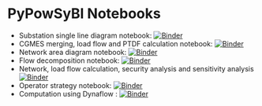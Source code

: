 # PyPowSyBl Notebooks

- Substation single line diagram notebook: [![Binder](https://mybinder.org/badge_logo.svg)](https://mybinder.org/v2/gh/powsybl/pypowsybl-notebooks/main?labpath=single_line_diagram.ipynb)
- CGMES merging, load flow and PTDF calculation notebook: [![Binder](https://mybinder.org/badge_logo.svg)](https://mybinder.org/v2/gh/powsybl/pypowsybl-notebooks/main?labpath=cgmes.ipynb)
- Network area diagram notebook: [![Binder](https://mybinder.org/badge_logo.svg)](https://mybinder.org/v2/gh/powsybl/pypowsybl-notebooks/main?labpath=network_area_diagram.ipynb)
- Flow decomposition notebook: [![Binder](https://mybinder.org/badge_logo.svg)](https://mybinder.org/v2/gh/powsybl/pypowsybl-notebooks/main?labpath=flow_decomposition_visualization_demo.ipynb)
- Network, load flow calculation, security analysis and sensitivity analysis [![Binder](https://mybinder.org/badge_logo.svg)](https://mybinder.org/v2/gh/powsybl/pypowsybl-notebooks/main?labpath=pypowsybl_lf_security_sensitivity_analysis.ipynb)
- Operator strategy notebook: [![Binder](https://mybinder.org/badge_logo.svg)](https://mybinder.org/v2/gh/powsybl/pypowsybl-notebooks/main?labpath=operator_strategy.ipynb)
- Computation using Dynaflow : [![Binder](https://mybinder.org/badge_logo.svg)](https://mybinder.org/v2/gh/powsybl/pypowsybl-notebooks/dynaflow-notebook?labpath=dynaflow/pypowsybl_dynaflow.ipynb)

